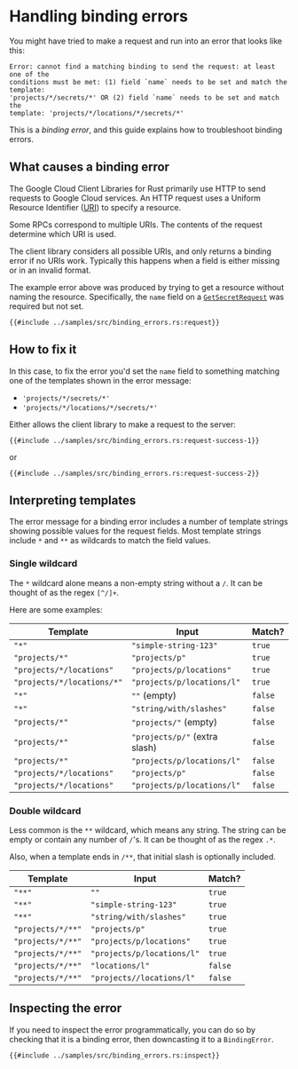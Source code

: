 <!-- 
Copyright 2025 Google LLC

Licensed under the Apache License, Version 2.0 (the "License");
you may not use this file except in compliance with the License.
You may obtain a copy of the License at

    https://www.apache.org/licenses/LICENSE-2.0

Unless required by applicable law or agreed to in writing, software
distributed under the License is distributed on an "AS IS" BASIS,
WITHOUT WARRANTIES OR CONDITIONS OF ANY KIND, either express or implied.
See the License for the specific language governing permissions and
limitations under the License.
-->

# Handling binding errors

You might have tried to make a request and run into an error that looks like
this:

```norust
Error: cannot find a matching binding to send the request: at least one of the
conditions must be met: (1) field `name` needs to be set and match the template:
'projects/*/secrets/*' OR (2) field `name` needs to be set and match the
template: 'projects/*/locations/*/secrets/*'
```

This is a *binding error*, and this guide explains how to troubleshoot binding
errors.

## What causes a binding error

The Google Cloud Client Libraries for Rust primarily use HTTP to send requests
to Google Cloud services. An HTTP request uses a Uniform Resource Identifier
([URI]) to specify a resource.

Some RPCs correspond to multiple URIs. The contents of the request determine
which URI is used.

The client library considers all possible URIs, and only returns a binding error
if no URIs work. Typically this happens when a field is either missing or in an
invalid format.

The example error above was produced by trying to get a resource without naming
the resource. Specifically, the `name` field on a [`GetSecretRequest`] was
required but not set.

```rust,ignore
{{#include ../samples/src/binding_errors.rs:request}}
```

## How to fix it

In this case, to fix the error you'd set the `name` field to something matching
one of the templates shown in the error message:

- `'projects/*/secrets/*'`
- `'projects/*/locations/*/secrets/*'`

Either allows the client library to make a request to the server:

```rust,ignore
{{#include ../samples/src/binding_errors.rs:request-success-1}}
```

or

```rust,ignore
{{#include ../samples/src/binding_errors.rs:request-success-2}}
```

## Interpreting templates

The error message for a binding error includes a number of template strings
showing possible values for the request fields. Most template strings include
`*` and `**` as wildcards to match the field values.

### Single wildcard

The `*` wildcard alone means a non-empty string without a `/`. It can be
thought of as the regex `[^/]+`.

Here are some examples:

| Template                   | Input                         | Match?  |
| -------------------------- | ----------------------------- | ------- |
| `"*"`                      | `"simple-string-123"`         | `true`  |
| `"projects/*"`             | `"projects/p"`                | `true`  |
| `"projects/*/locations"`   | `"projects/p/locations"`      | `true`  |
| `"projects/*/locations/*"` | `"projects/p/locations/l"`    | `true`  |
| `"*"`                      | `""` (empty)                  | `false` |
| `"*"`                      | `"string/with/slashes"`       | `false` |
| `"projects/*"`             | `"projects/"` (empty)         | `false` |
| `"projects/*"`             | `"projects/p/"` (extra slash) | `false` |
| `"projects/*"`             | `"projects/p/locations/l"`    | `false` |
| `"projects/*/locations"`   | `"projects/p"`                | `false` |
| `"projects/*/locations"`   | `"projects/p/locations/l"`    | `false` |

### Double wildcard

Less common is the `**` wildcard, which means any string. The string can be
empty or contain any number of `/`'s. It can be thought of as the regex `.*`.

Also, when a template ends in `/**`, that initial slash is optionally included.

| Template          | Input                      | Match?  |
| ----------------- | -------------------------- | ------- |
| `"**"`            | `""`                       | `true`  |
| `"**"`            | `"simple-string-123"`      | `true`  |
| `"**"`            | `"string/with/slashes"`    | `true`  |
| `"projects/*/**"` | `"projects/p"`             | `true`  |
| `"projects/*/**"` | `"projects/p/locations"`   | `true`  |
| `"projects/*/**"` | `"projects/p/locations/l"` | `true`  |
| `"projects/*/**"` | `"locations/l"`            | `false` |
| `"projects/*/**"` | `"projects//locations/l"`  | `false` |

## Inspecting the error

If you need to inspect the error programmatically, you can do so by checking
that it is a binding error, then downcasting it to a `BindingError`.

```rust,ignore
{{#include ../samples/src/binding_errors.rs:inspect}}
```

[uri]: https://clouddocs.f5.com/api/irules/HTTP__uri.html
[`getsecretrequest`]: https://docs.rs/google-cloud-secretmanager-v1/latest/google_cloud_secretmanager_v1/model/struct.GetSecretRequest.html
